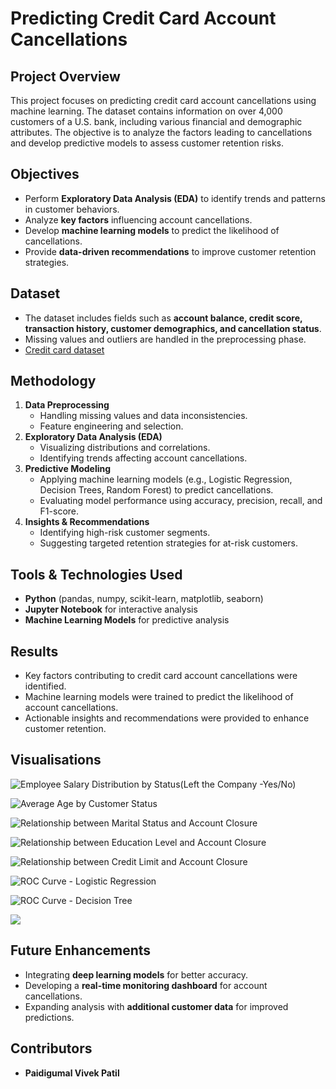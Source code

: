 # Predicting Credit Card Account Cancellations

## Project Overview
This project focuses on predicting credit card account cancellations using machine learning. The dataset contains information on over 4,000 customers of a U.S. bank, including various financial and demographic attributes. The objective is to analyze the factors leading to cancellations and develop predictive models to assess customer retention risks.

## Objectives
- Perform **Exploratory Data Analysis (EDA)** to identify trends and patterns in customer behaviors.
- Analyze **key factors** influencing account cancellations.
- Develop **machine learning models** to predict the likelihood of cancellations.
- Provide **data-driven recommendations** to improve customer retention strategies.

## Dataset
- The dataset includes fields such as **account balance, credit score, transaction history, customer demographics, and cancellation status**.
- Missing values and outliers are handled in the preprocessing phase.
- [Credit card dataset](https://gmubusinessanalytics.netlify.app/data/credit_card_df.rds)

## Methodology
1. **Data Preprocessing**
   - Handling missing values and data inconsistencies.
   - Feature engineering and selection.
2. **Exploratory Data Analysis (EDA)**
   - Visualizing distributions and correlations.
   - Identifying trends affecting account cancellations.
3. **Predictive Modeling**
   - Applying machine learning models (e.g., Logistic Regression, Decision Trees, Random Forest) to predict cancellations.
   - Evaluating model performance using accuracy, precision, recall, and F1-score.
4. **Insights & Recommendations**
   - Identifying high-risk customer segments.
   - Suggesting targeted retention strategies for at-risk customers.

## Tools & Technologies Used
- **Python** (pandas, numpy, scikit-learn, matplotlib, seaborn)
- **Jupyter Notebook** for interactive analysis
- **Machine Learning Models** for predictive analysis

## Results
- Key factors contributing to credit card account cancellations were identified.
- Machine learning models were trained to predict the likelihood of account cancellations.
- Actionable insights and recommendations were provided to enhance customer retention.

## Visualisations
![Employee Salary Distribution by Status(Left the Company -Yes/No)](https://github.com/Paidigumal-Vivek/Predicting-Credit-Card-Account-Cancellations/blob/main/visualisation%201.png)

![Average Age by Customer Status](https://github.com/Paidigumal-Vivek/Predicting-Credit-Card-Account-Cancellations/blob/main/visualisation%202.png)

![Relationship between Marital Status and Account Closure](https://github.com/Paidigumal-Vivek/Predicting-Credit-Card-Account-Cancellations/blob/main/visualisation%203.png)

![Relationship between Education Level and Account Closure](https://github.com/Paidigumal-Vivek/Predicting-Credit-Card-Account-Cancellations/blob/main/visualisation%204.png)

![Relationship between Credit Limit and Account Closure](https://github.com/Paidigumal-Vivek/Predicting-Credit-Card-Account-Cancellations/blob/main/visualisation%205.png)

![ROC Curve - Logistic Regression](https://github.com/Paidigumal-Vivek/Predicting-Credit-Card-Account-Cancellations/blob/main/visualisation%206.png)

![ROC Curve - Decision Tree](https://github.com/Paidigumal-Vivek/Predicting-Credit-Card-Account-Cancellations/blob/main/visualisation%207.png)

![](https://github.com/Paidigumal-Vivek/Predicting-Credit-Card-Account-Cancellations/blob/main/visualisation%208.png)

## Future Enhancements
- Integrating **deep learning models** for better accuracy.
- Developing a **real-time monitoring dashboard** for account cancellations.
- Expanding analysis with **additional customer data** for improved predictions.

## Contributors
- **Paidigumal Vivek Patil**

